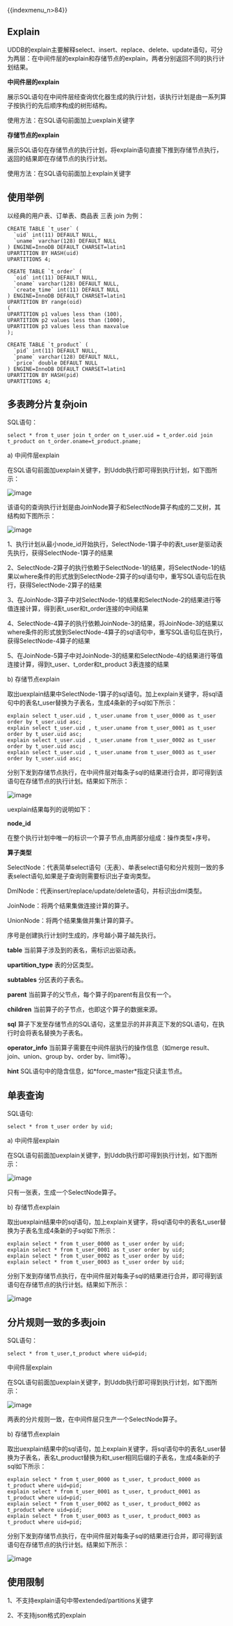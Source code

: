{{indexmenu_n>84}}

## Explain

UDDB的explain主要解释select、insert、replace、delete、update语句，可分为两层：在中间件层的explain和存储节点的explain，两者分别返回不同的执行计划结果。

**中间件层的explain**

展示SQL语句在中间件层经查询优化器生成的执行计划，该执行计划是由一系列算子按执行的先后顺序构成的树形结构。

使用方法：在SQL语句前面加上uexplain关键字

**存储节点的explain**

展示SQL语句在存储节点的执行计划，将explain语句直接下推到存储节点执行，返回的结果即在存储节点的执行计划。

使用方法：在SQL语句前面加上explain关键字

## 使用举例

以经典的用户表、订单表、商品表 三表 join 为例： 
```
CREATE TABLE `t_user` (
  `uid` int(11) DEFAULT NULL,
  `uname` varchar(128) DEFAULT NULL
) ENGINE=InnoDB DEFAULT CHARSET=latin1
UPARTITION BY HASH(uid)
UPARTITIONS 4;  

CREATE TABLE `t_order` (
  `oid` int(11) DEFAULT NULL,
  `oname` varchar(128) DEFAULT NULL,
  `create_time` int(11) DEFAULT NULL
) ENGINE=InnoDB DEFAULT CHARSET=latin1
UPARTITION BY range(oid)
(
UPARTITION p1 values less than (100),
UPARTITION p2 values less than (1000),
UPARTITION p3 values less than maxvalue
);

CREATE TABLE `t_product` (
  `pid` int(11) DEFAULT NULL,
  `pname` varchar(128) DEFAULT NULL,
  `price` double DEFAULT NULL
) ENGINE=InnoDB DEFAULT CHARSET=latin1
UPARTITION BY HASH(pid)
UPARTITIONS 4;
```
## 多表跨分片复杂join

SQL语句： 
```
select * from t_user join t_order on t_user.uid = t_order.oid join t_product on t_order.oname=t_product.pname;
```
a) 中间件层explain

在SQL语句前面加uexplain关键字，到Uddb执行即可得到执行计划，如下图所示：

![image](/images/compatible/多表跨分片复杂join_a_.png)

该语句的查询执行计划是由JoinNode算子和SelectNode算子构成的二叉树，其结构如下图所示：

![image](/images/compatible/uddbexplain02.png)

1、执行计划从最小node\_id开始执行，SelectNode-1算子中的表t\_user是驱动表先执行，获得SelectNode-1算子的结果

2、SelectNode-2算子的执行依赖于SelectNode-1的结果，将SelectNode-1的结果以where条件的形式放到SelectNode-2算子的sql语句中，重写SQL语句后在执行，获得SelectNode-2算子的结果

3、在JoinNode-3算子中对SelectNode-1的结果和SelectNode-2的结果进行等值连接计算，得到表t_user和t_order连接的中间结果

4、SelectNode-4算子的执行依赖JoinNode-3的结果，将JoinNode-3的结果以where条件的形式放到SelectNode-4算子的sql语句中，重写SQL语句后在执行，获得SelectNode-4算子的结果

5、在JoinNode-5算子中对JoinNode-3的结果和SelectNode-4的结果进行等值连接计算，得到t_user、t_order和t_product
3表连接的结果

b) 存储节点explain

取出uexplain结果中SelectNode-1算子的sql语句。加上explain关键字，将sql语句中的表名t\_user替换为子表名，生成4条新的子sql如下所示：

```
explain select t_user.uid , t_user.uname from t_user_0000 as t_user order by t_user.uid asc;
explain select t_user.uid , t_user.uname from t_user_0001 as t_user order by t_user.uid asc;
explain select t_user.uid , t_user.uname from t_user_0002 as t_user order by t_user.uid asc;
explain select t_user.uid , t_user.uname from t_user_0003 as t_user order by t_user.uid asc;
```

分别下发到存储节点执行，在中间件层对每条子sql的结果进行合并，即可得到该语句在存储节点的执行计划。结果如下所示：


![image](/images/compatible/多表跨分片复杂join_b_.png)


uexplain结果每列的说明如下：

**node_id** 

在整个执行计划中唯一的标识一个算子节点,由两部分组成：操作类型+序号。


**算子类型**

SelectNode：代表简单select语句（无表）、单表select语句和分片规则一致的多表select语句,如果是子查询则需要标识出子查询类型。

DmlNode：代表insert/replace/update/delete语句，并标识出dml类型。

JoinNode：将两个结果集做连接计算的算子。

UnionNode：将两个结果集做并集计算的算子。

序号是创建执行计划时生成的，序号越小算子越先执行。


**table** 当前算子涉及到的表名，需标识出驱动表。

**upartition\_type** 表的分区类型。

**subtables** 分区表的子表名。

**parent** 当前算子的父节点，每个算子的parent有且仅有一个。

**children** 当前算子的子节点，也即这个算子的数据来源。

**sql** 算子下发至存储节点的SQL语句，这里显示的并非真正下发的SQL语句，在执行时会将表名替换为子表名。

**operator\_info** 当前算子需要在中间件层执行的操作信息（如merge result、join、union、group by、order by、limit等）。

**hint** SQL语句中的隐含信息，如\*force_master\*指定只读主节点。


## 单表查询

SQL语句: 
```
select * from t_user order by uid;
```
a) 中间件层explain

在SQL语句前面加uexplain关键字，到Uddb执行即可得到执行计划，如下图所示：

![image](/images/compatible/uddbexplain04.png)

只有一张表，生成一个SelectNode算子。

b) 存储节点explain

取出uexplain结果中的sql语句，加上explain关键字，将sql语句中的表名t\_user替换为子表名生成4条新的子sql如下所示：

```
explain select * from t_user_0000 as t_user order by uid;
explain select * from t_user_0001 as t_user order by uid;
explain select * from t_user_0002 as t_user order by uid;
explain select * from t_user_0003 as t_user order by uid;
```

分别下发到存储节点执行，在中间件层对每条子sql的结果进行合并，即可得到该语句在存储节点的执行计划。结果如下所示：

![image](/images/compatible/单表查询b_.png)


## 分片规则一致的多表join

SQL语句： 

```
select * from t_user,t_product where uid=pid;
```
中间件层explain

在SQL语句前面加uexplain关键字，到Uddb执行即可得到执行计划，如下图所示：

![image](/images/compatible/分片规则一致的多表join_a_.png)

两表的分片规则一致，在中间件层只生产一个SelectNode算子。

b) 存储节点explain

取出uexplain结果中的sql语句，加上explain关键字，将sql语句中的表名t_user替换为子表名，表名t_product替换为和t_user相同后缀的子表名，生成4条新的子sql如下所示：
```
explain select * from t_user_0000 as t_user, t_product_0000 as t_product where uid=pid;
explain select * from t_user_0001 as t_user, t_product_0001 as t_product where uid=pid;
explain select * from t_user_0002 as t_user, t_product_0002 as t_product where uid=pid;
explain select * from t_user_0003 as t_user, t_product_0003 as t_product where uid=pid;
```
分别下发到存储节点执行，在中间件层对每条子sql的结果进行合并，即可得到该语句在存储节点的执行计划。结果如下所示：

![image](/images/compatible/分片规则一致的多表join_b_.png)


## 使用限制

1、不支持explain语句中带extended/partitions关键字

2、不支持json格式的explain
